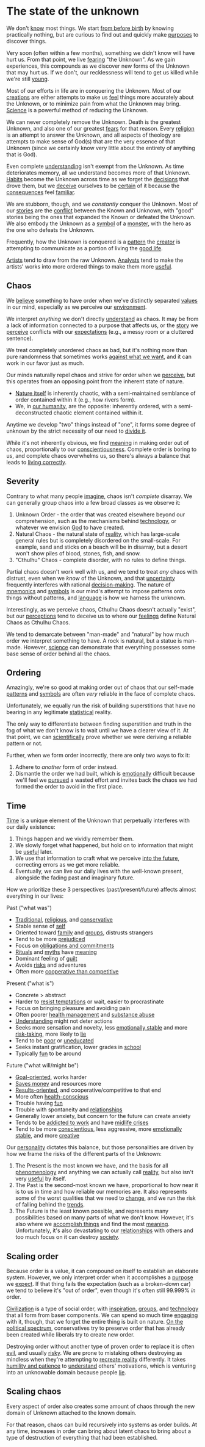 
# The state of the unknown

We don't [know](understanding.md) most things. We start [from before birth](maturity.md) by knowing practically nothing, but are curious to find out and quickly make [purposes](purpose.md) to discover things.

Very soon (often within a few months), something we didn't know will have hurt us. From that point, we live [fearing](mind-feelings-fear.md) "the Unknown". As we gain experiences, this compounds as we discover new forms of the Unknown that may hurt us. If we don't, our recklessness will tend to get us killed while we're still [young](maturity.md).

Most of our efforts in life are in conquering the Unknown. Most of our [creations](creations.md) are either attempts to make us [feel](mind-feelings.md) things more accurately about the Unknown, or to minimize pain from what the Unknown may bring. [Science](science.md) is a powerful method of reducing the Unknown.

We can never completely remove the Unknown. Death is the greatest Unknown, and also one of our greatest [fears](mind-feelings-fear.md) for that reason. Every [religion](religion.md) is an attempt to answer the Unknown, and all aspects of theology are attempts to make sense of God(s) that are the very essence of that Unknown (since we certainly know very little about the entirety of anything that is God).

Even complete [understanding](understanding.md) isn't exempt from the Unknown. As time deteriorates memory, all we understand becomes more of that Unknown. [Habits](habits.md) become the Unknown across time as we forget the [decisions](decisions.md) that drove them, but we [deceive](image.md) ourselves to be [certain](understanding-certainty.md) of it because the [consequences](mind-creativity-results.md) feel [familiar](identity.md).

We are stubborn, though, and we *constantly* conquer the Unknown. Most of our [stories](stories.md) are the [conflict](people-conflicts.md) between the Known and Unknown, with "good" stories being the ones that expanded the Known or defeated the Unknown. We also embody the Unknown as a [symbol](symbols.md) of a [monster](stories-myths.md), with the hero as the one who defeats the Unknown.

Frequently, how the Unknown is conquered is a [pattern](symbols.md) the [creator](creations.md) is attempting to communicate as a portion of living the [good life](goodlife.md).

[Artists](mind-creativity.md) tend to draw from the raw Unknown. [Analysts](logic.md) tend to make the artists' works into more ordered things to make them more [useful](purpose.md).

## Chaos

We [believe](understanding-certainty.md) something to have order when we've distinctly separated [values](values.md) in our mind, especially as we perceive our [environment](reality.md).

We interpret *anything* we don't directly [understand](understanding.md) as chaos. It may be from a lack of information connected to a purpose that affects us, or the [story](stories.md) we [perceive](image.md) conflicts with our [expectations](imagination.md) (e.g., a messy room or a cluttered sentence).

We treat completely unordered chaos as bad, but it's nothing more than pure randomness that sometimes works [against what we want](purpose.md), and it can work in our favor just as much.

Our minds naturally repel chaos and strive for order when we [perceive](image.md), but this operates from an opposing point from the inherent state of nature.

- [Nature itself](reality.md) is inherently chaotic, with a semi-maintained semblance of order contained within it (e.g., how rivers form).
- We, in [our humanity](humanity.md), are the opposite: inherently ordered, with a semi-deconstructed chaotic element contained within it.

Anytime we develop "two" things instead of "one", it forms some degree of unknown by the strict necessity of our need to [divide it](logic.md).

While it's not inherently obvious, we find [meaning](meaning.md) in making order out of chaos, proportionally to our [conscientiousness](personality.md). Complete order is boring to us, and complete chaos overwhelms us, so there's always a balance that leads to [living correctly](goodlife.md).

## Severity

Contrary to what many people [imagine](imagination.md), chaos isn't *complete* disarray. We can generally group chaos into a few broad classes as we observe it:

1. Unknown Order - the order that was created elsewhere beyond our comprehension, such as the mechanisms behind [technology](technology.md), or whatever we envision [God](religion.md) to have created.
2. Natural Chaos - the natural state of [reality](reality.md), which has large-scale general rules but is completely disordered on the small-scale. For example, sand and sticks on a beach will be in disarray, but a desert won't show piles of blood, stones, fish, and snow.
3. "Cthulhu" Chaos - complete disorder, with no rules to define things.

Partial chaos doesn't work well with us, and we tend to treat *any* chaos with distrust, even when we *know* of the Unknown, and that [uncertainty](understanding-certainty.md) frequently interferes with rational [decision-making](decisions.md). The nature of [mnemonics](mind-memory.md) and [symbols](symbols.md) is our mind's attempt to impose patterns onto things without patterns, and [language](language.md) is how we harness the unknown.

Interestingly, as we perceive chaos, Cthulhu Chaos doesn't actually "exist", but our [perceptions](image.md) tend to deceive us to where our [feelings](mind-feelings.md) define Natural Chaos as Cthulhu Chaos.

We tend to demarcate between "man-made" and "natural" by how much order we interpret something to have. A rock is natural, but a statue is man-made. However, [science](science.md) can demonstrate that everything possesses some base sense of order behind all the chaos.

## Ordering

Amazingly, we're so good at making order out of chaos that our self-made [patterns](habits.md) and [symbols](symbols.md) are often *very* reliable in the face of complete chaos.

Unfortunately, we equally run the risk of building superstitions that have no bearing in any legitimate [statistical](math.md) reality.

The only way to differentiate between finding superstition and truth in the fog of what we don't know is to wait until we have a clearer view of it. At that point, we can [scientifically](science.md) prove whether we were deriving a reliable pattern or not.

Further, when we form order incorrectly, there are only two ways to fix it:

1. Adhere to *another* form of order instead.
2. Dismantle the order we had built, which is [emotionally](mind-feelings.md) difficult because we'll feel we [pursued](purpose.md) a wasted effort and invites back the chaos we had formed the order to avoid in the first place.

## Time

[Time](datetime.md) is a unique element of the Unknown that perpetually interferes with our daily existence:

1. Things happen and we vividly remember them.
2. We slowly forget what happened, but hold on to information that might be [useful](purpose.md) later.
3. We use that information to craft what we perceive [into the future](imagination.md), correcting errors as we get more reliable.
4. Eventually, we can live our daily lives with the well-known present, alongside the fading past and imaginary future.

How we prioritize these 3 perspectives (past/present/future) affects almost everything in our lives:

Past ("what was")

- [Traditional](culture.md), [religious](religion.md), and [conservative](politics-conservativeliberal.md)
- Stable sense of [self](identity.md)
- Oriented toward [family](people-family.md) and [groups](groups-member.md), distrusts strangers
- Tend to be more [prejudiced](understanding-certainty.md)
- Focus on [obligations and commitments](people-contracts.md)
- [Rituals](culture.md) and [myths](stories-myths.md) have [meaning](meaning.md)
- Dominant feeling of [guilt](mind-feelings-shame.md)
- Avoids [risks](socialrisk.md) and adventures
- Often more [cooperative than competitive](people-conflicts.md)

Present ("what is")

- Concrete > abstract
- Harder to [resist temptations](addiction.md) or wait, easier to procrastinate
- Focus on bringing pleasure and avoiding pain
- Often poorer [health management](body-4_health.md) and [substance abuse](addiction.md)
- [Understanding](understanding.md) might not deter actions
- Seeks more sensation and novelty, less [emotionally stable](mind-feelings.md) and more [risk-taking](socialrisk.md), more likely to [lie](people-lying.md)
- Tend to be [poor](classes.md) or [uneducated](education.md)
- Seeks instant gratification, lower grades in [school](education.md)
- Typically [fun](fun.md) to be around

Future ("what will/might be")

- [Goal-oriented](success-4_routine.md), works harder
- [Saves money](money-3_budget.md) and resources more
- [Results-oriented](mind-creativity-results.md), and cooperative/competitive to that end
- More often [health-conscious](body-4_health.md)
- Trouble having [fun](fun.md)
- Trouble with spontaneity and [relationships](people-4_friends.md)
- Generally lower anxiety, but concern for the future can create anxiety
- Tends to be [addicted to work](addiction.md) and have [midlife crises](maturity.md)
- Tend to be more [conscientious](morality.md), less aggressive, more [emotionally stable](mind-feelings.md), and more [creative](mind-creativity.md)

Our [personality](personality.md) dictates this balance, but those personalities are driven by how we frame the risks of the different parts of the Unknown:

1. The Present is the most known we have, and the basis for all [phenomenology](mind-feelings.md) and anything we can actually call [reality](reality.md), but also isn't very [useful](purpose.md) by itself.
2. The Past is the second-most known we have, proportional to how near it is to us in time and how reliable our memories are. It also represents some of the worst qualities that we need to [change](people-changes.md), and we run the risk of falling behind the [trends](trends.md).
3. The Future is the least known possible, and represents many possibilities based on many parts of what we don't know. However, it's also where we [accomplish things](mind-creativity-results.md) and find the most [meaning](meaning.md). Unfortunately, it's also devastating to our [relationships](people-friends.md) with others and too much focus on it can destroy [society](culture.md).

## Scaling order

Because order is a value, it can compound on itself to establish an elaborate system. However, we only interpret order when it accomplishes a [purpose](purpose.md) we [expect](imagination.md). If that thing fails the expectation (such as a broken-down car) we tend to believe it's "out of order", even though it's often still 99.999% *in* order.

[Civilization](culture.md) is a type of social order, with [inspiration](creations.md), [groups](groups-member.md), and [technology](technology.md) that all form from baser components. We can spend so much time [engaging](understanding.md) with it, though, that we forget the entire thing is built on nature. [On the political spectrum](politics-conservativeliberal.md), conservatives try to preserve order that has already been created while liberals try to create new order.

Destroying order without another type of proven order to replace it is often [evil](morality-evil.md), and usually [risky](safety.md). We are prone to mistaking others destroying as mindless when they're attempting to [recreate reality](creations.md) differently. It takes [humility and patience](morality.md) to [understand](understanding.md) others' motivations, which is venturing into an unknowable domain because people [lie](people-lying.md).

## Scaling chaos

Every aspect of order also creates some amount of chaos through the new domain of Unknown attached to the known domain.

For that reason, chaos can build recursively into systems as order builds. At any time, increases in order can bring about latent chaos to bring about a type of destruction of everything that had been established.
